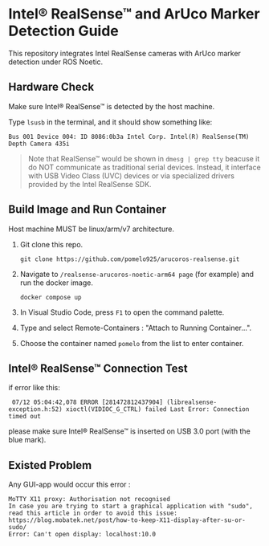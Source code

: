 # Intel® RealSense™ and ArUco Marker Detection Guide

This repository integrates Intel RealSense cameras with ArUco marker detection under ROS Noetic.


## Hardware Check

Make sure Intel® RealSense™ is detected by the host machine.

Type `lsusb` in the terminal, and it should show something like:

```
Bus 001 Device 004: ID 8086:0b3a Intel Corp. Intel(R) RealSense(TM) Depth Camera 435i
```

>Note that RealSense™ would be shown in  `dmesg | grep tty`  beacuse it do NOT communicate as traditional serial devices.  Instead, it interface with USB Video Class (UVC) devices or via specialized drivers provided by the Intel RealSense SDK.


## Build Image and Run Container
Host machine MUST be linux/arm/v7 architecture.


1. Git clone this repo.
    ```
    git clone https://github.com/pomelo925/arucoros-realsense.git
    ```
2. Navigate to `/realsense-arucoros-noetic-arm64 page` (for example) and run the docker image.

    ```
    docker compose up
    ```

3. In Visual Studio Code, press `F1` to open the command palette.

4. Type and select Remote-Containers : "Attach to Running Container...".

5. Choose the container named `pomelo` from the list to enter container.


## Intel® RealSense™ Connection Test
if error like this:
```
 07/12 05:04:42,078 ERROR [281472812437904] (librealsense-exception.h:52) xioctl(VIDIOC_G_CTRL) failed Last Error: Connection timed out
 ```
 please make sure Intel® RealSense™ is inserted on USB 3.0 port (with the blue mark).



 ## Existed Problem
 Any GUI-app would occur this error : 
```powershell=
MoTTY X11 proxy: Authorisation not recognised
In case you are trying to start a graphical application with "sudo", read this article in order to avoid this issue:
https://blog.mobatek.net/post/how-to-keep-X11-display-after-su-or-sudo/
Error: Can't open display: localhost:10.0
```